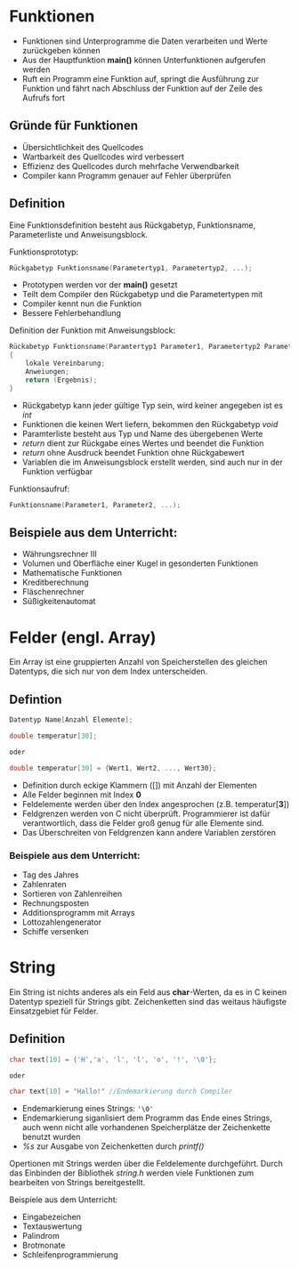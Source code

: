 # Funktionen

* Funktionen sind Unterprogramme die Daten verarbeiten und Werte zurückgeben können
* Aus der Hauptfunktion __main()__ können Unterfunktionen aufgerufen werden
* Ruft ein Programm eine Funktion auf, springt die Ausführung zur Funktion und fährt nach Abschluss der Funktion auf der Zeile des Aufrufs fort

## Gründe für Funktionen

* Übersichtlichkeit des Quellcodes
* Wartbarkeit des Quellcodes wird verbessert
* Effizienz des Quellcodes durch mehrfache Verwendbarkeit
* Compiler kann Programm genauer auf Fehler überprüfen

## Definition

Eine Funktionsdefinition besteht aus Rückgabetyp, Funktionsname, Parameterliste und Anweisungsblock.

Funktionsprototyp:
```c
Rückgabetyp Funktionsname(Parametertyp1, Parametertyp2, ...);
```
* Prototypen werden vor der __main()__ gesetzt
* Teilt dem Compiler den Rückgabetyp und die Parametertypen mit
* Compiler kennt nun die Funktion
* Bessere Fehlerbehandlung

Definition der Funktion mit Anweisungsblock:
```c
Rückabetyp Funktionsname(Paramtertyp1 Parameter1, Parametertyp2 Parameter2, ...)
{
    lokale Vereinbarung;
    Anweiungen;
    return (Ergebnis);
}
```
* Rückgabetyp kann jeder gültige Typ sein, wird keiner angegeben ist es _int_
* Funktionen die keinen Wert liefern, bekommen den Rückgabetyp _void_
* Paramterliste besteht aus Typ und Name des übergebenen Werte
* _return_ dient zur Rückgabe eines Wertes und beendet die Funktion
* _return_ ohne Ausdruck beendet Funktion ohne Rückgabewert
* Variablen die im Anweisungsblock erstellt werden, sind auch nur in der Funktion verfügbar

Funktionsaufruf:

```c
Funktionsname(Parameter1, Parameter2, ...);
```

## Beispiele aus dem Unterricht:

* Währungsrechner III
* Volumen und Oberfläche einer Kugel in gesonderten Funktionen
* Mathematische Funktionen
* Kreditberechnung
* Fläschenrechner
* Süßigkeitenautomat


# Felder (engl. Array)

Ein Array ist eine gruppierten Anzahl von Speicherstellen des gleichen  Datentyps, die sich nur von dem Index unterscheiden.

## Defintion

```c
Datentyp Name[Anzahl Elemente]; 

double temperatur[30];

oder

double temperatur[30] = {Wert1, Wert2, ..., Wert30};
```
* Definition durch eckige Klammern ([]) mit Anzahl der Elementen
* Alle Felder beginnen mit Index __0__
* Feldelemente werden über den Index angesprochen (z.B. temperatur[__3__])
* Feldgrenzen werden von C nicht überprüft. Programmierer ist dafür verantwortlich, dass die Felder groß genug für alle Elemente sind.
* Das Überschreiten von Feldgrenzen kann andere Variablen zerstören

### Beispiele aus dem Unterricht:

* Tag des Jahres
* Zahlenraten
* Sortieren von Zahlenreihen
* Rechnungsposten
* Additionsprogramm mit Arrays
* Lottozahlengenerator
* Schiffe versenken

# String

Ein String ist nichts anderes als ein Feld aus __char__-Werten, da es in C keinen Datentyp speziell für Strings gibt. Zeichenketten sind das weitaus häufigste Einsatzgebiet für Felder.

## Definition

```c
char text[10] = {'H','a', 'l', 'l', 'o', '!', '\0'};

oder 

char text[10] = "Hallo!" //Endemarkierung durch Compiler
```
* Endemarkierung eines Strings: ``` '\0' ```
* Endemarkierung siganlisiert dem Programm das Ende eines Strings, auch wenn nicht alle vorhandenen Speicherplätze der Zeichenkette benutzt wurden
* _%s_ zur Ausgabe von Zeichenketten durch _printf()_

Opertionen mit Strings werden über die Feldelemente durchgeführt.
Durch das Einbinden der Bibliothek _string.h_ werden viele Funktionen zum bearbeiten von Strings bereitgestellt.

Beispiele aus dem Unterricht:

* Eingabezeichen
* Textauswertung
* Palindrom
* Brotmonate 
* Schleifenprogrammierung
